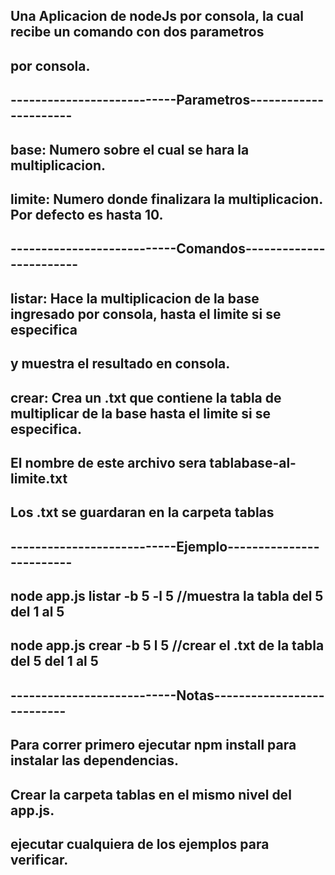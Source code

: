 ## Una Aplicacion de nodeJs por consola, la cual recibe un comando con dos parametros 
## por consola. 

## ---------------------------Parametros----------------------
## base: Numero sobre el cual se hara la multiplicacion.
## limite: Numero donde finalizara la multiplicacion. Por defecto es hasta 10.

## ---------------------------Comandos------------------------
## listar: Hace la multiplicacion de la base ingresado por consola, hasta el limite si se especifica
## y muestra el resultado en consola.

## crear: Crea un .txt que contiene la tabla de multiplicar de la base hasta el limite si se especifica.
## El nombre de este archivo sera tablabase-al-limite.txt
## Los .txt se guardaran en la carpeta tablas

## ---------------------------Ejemplo-------------------------
## node app.js listar -b 5 -l 5 //muestra la tabla del 5 del 1 al 5
## node app.js crear -b 5 l 5 //crear el .txt de la tabla del 5 del 1 al 5

## ---------------------------Notas---------------------------
## Para correr primero ejecutar npm install para instalar las dependencias.
## Crear la carpeta tablas en el mismo nivel del app.js.
## ejecutar cualquiera de los ejemplos para verificar.
